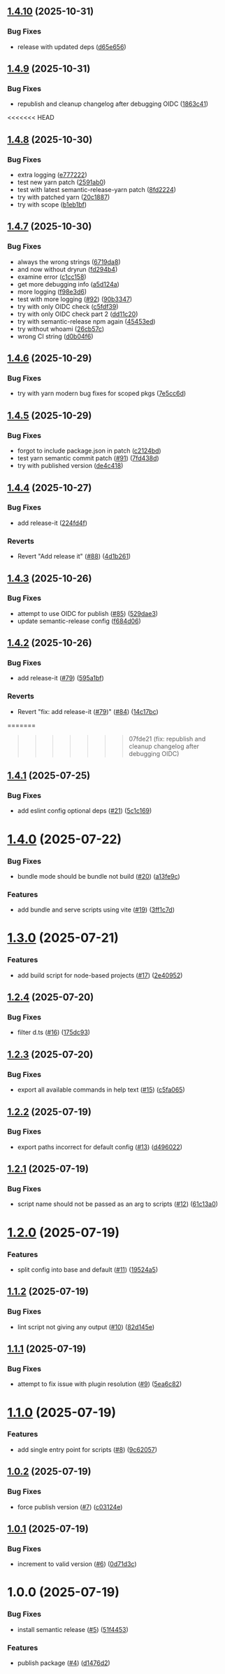 ## [1.4.10](https://github.com/imccausl/dev-scripts/compare/v1.4.9...v1.4.10) (2025-10-31)


### Bug Fixes

* release with updated deps ([d65e656](https://github.com/imccausl/dev-scripts/commit/d65e6561d67e8ad330721b3d25894820ff48969e))

## [1.4.9](https://github.com/imccausl/dev-scripts/compare/v1.4.8...v1.4.9) (2025-10-31)


### Bug Fixes

* republish and cleanup changelog after debugging OIDC ([1863c41](https://github.com/imccausl/dev-scripts/commit/1863c416c7883d65e4ed5042ff8c812d61bb35be))

<<<<<<< HEAD
## [1.4.8](https://github.com/imccausl/dev-scripts/compare/v1.4.7...v1.4.8) (2025-10-30)


### Bug Fixes

* extra logging ([e777222](https://github.com/imccausl/dev-scripts/commit/e777222325890e83380b346e866fe28bb9b83310))
* test new yarn patch ([2591ab0](https://github.com/imccausl/dev-scripts/commit/2591ab0fd2c160b6b8a195414978db5575d215de))
* test with latest semantic-release-yarn patch ([8fd2224](https://github.com/imccausl/dev-scripts/commit/8fd222433f7850dec201e17d64f3fe89db7fdbfb))
* try with patched yarn ([20c1887](https://github.com/imccausl/dev-scripts/commit/20c1887b8a9147eb0a077d071d60c1b5e345e1ff))
* try with scope ([b1eb1bf](https://github.com/imccausl/dev-scripts/commit/b1eb1bfed38cbe8054c6393a8e72b78ae77fc113))

## [1.4.7](https://github.com/imccausl/dev-scripts/compare/v1.4.6...v1.4.7) (2025-10-30)


### Bug Fixes

* always the wrong strings ([6719da8](https://github.com/imccausl/dev-scripts/commit/6719da86765df03875de0479fb4e56226995330d))
* and now without dryrun ([fd294b4](https://github.com/imccausl/dev-scripts/commit/fd294b4301a2c3b5209ac322071d77160f944b40))
* examine error ([c1cc158](https://github.com/imccausl/dev-scripts/commit/c1cc158b396ec95ff61dd2211c592256cd6a08ac))
* get more debugging info ([a5d124a](https://github.com/imccausl/dev-scripts/commit/a5d124a7bed27f8344021b62fce40cd96218e13d))
* more logging ([f98e3d6](https://github.com/imccausl/dev-scripts/commit/f98e3d63e289b27c65b6e79414cc35c020c07df9))
* test with more logging ([#92](https://github.com/imccausl/dev-scripts/issues/92)) ([90b3347](https://github.com/imccausl/dev-scripts/commit/90b3347291ac309b17e38368db620f31f042cdce))
* try with only OIDC check ([c5fdf39](https://github.com/imccausl/dev-scripts/commit/c5fdf39d38c59372007b8f607b70687cd82970a8))
* try with only OIDC check part 2 ([dd11c20](https://github.com/imccausl/dev-scripts/commit/dd11c207edc59bce214b49740167743c611d18cc))
* try with semantic-release npm again ([45453ed](https://github.com/imccausl/dev-scripts/commit/45453edf7b2492982f603b690e474b4778d30f3e))
* try without whoami ([26cb57c](https://github.com/imccausl/dev-scripts/commit/26cb57c9103a278ad11ca97f094fc18c30d2f285))
* wrong CI string ([d0b04f6](https://github.com/imccausl/dev-scripts/commit/d0b04f67f684aea15c36f6e2eb11cc1915e3413b))

## [1.4.6](https://github.com/imccausl/dev-scripts/compare/v1.4.5...v1.4.6) (2025-10-29)


### Bug Fixes

* try with yarn modern bug fixes for scoped pkgs ([7e5cc6d](https://github.com/imccausl/dev-scripts/commit/7e5cc6dcba3e175a3796f8d5191dbfb0f61746b4))

## [1.4.5](https://github.com/imccausl/dev-scripts/compare/v1.4.4...v1.4.5) (2025-10-29)


### Bug Fixes

* forgot to include package.json in patch ([c2124bd](https://github.com/imccausl/dev-scripts/commit/c2124bda8f882c919435bc48ebafdfcb131347d6))
* test yarn semantic commit patch ([#91](https://github.com/imccausl/dev-scripts/issues/91)) ([7fd438d](https://github.com/imccausl/dev-scripts/commit/7fd438d837b4c04b0c4a6adab5d50cd1f807041e))
* try with published version ([de4c418](https://github.com/imccausl/dev-scripts/commit/de4c418e09bf1bc14703304bfe8df65d6eae65a0))

## [1.4.4](https://github.com/imccausl/dev-scripts/compare/v1.4.3...v1.4.4) (2025-10-27)


### Bug Fixes

* add release-it ([224fd4f](https://github.com/imccausl/dev-scripts/commit/224fd4f4b7f2d368a8bd802cecad86c7de688986))


### Reverts

* Revert "Add release it" ([#88](https://github.com/imccausl/dev-scripts/issues/88)) ([4d1b261](https://github.com/imccausl/dev-scripts/commit/4d1b261e5aec5cde2af5b95a8cdb20aaf6e07802))

## [1.4.3](https://github.com/imccausl/dev-scripts/compare/v1.4.2...v1.4.3) (2025-10-26)


### Bug Fixes

* attempt to use OIDC for publish ([#85](https://github.com/imccausl/dev-scripts/issues/85)) ([529dae3](https://github.com/imccausl/dev-scripts/commit/529dae3bb6aa40bc7f92d5675ee9f1535d26482c))
* update semantic-release config ([f684d06](https://github.com/imccausl/dev-scripts/commit/f684d069e0f571f1e51cf8d17206e610fc3634b5))

## [1.4.2](https://github.com/imccausl/dev-scripts/compare/v1.4.1...v1.4.2) (2025-10-26)


### Bug Fixes

* add release-it ([#79](https://github.com/imccausl/dev-scripts/issues/79)) ([595a1bf](https://github.com/imccausl/dev-scripts/commit/595a1bf20d6e09576a3f4fa640edb10e3691cfa9))


### Reverts

* Revert "fix: add release-it ([#79](https://github.com/imccausl/dev-scripts/issues/79))" ([#84](https://github.com/imccausl/dev-scripts/issues/84)) ([14c17bc](https://github.com/imccausl/dev-scripts/commit/14c17bc292dfecd94c1d6e2a1e976c4528ac5fec))

=======
>>>>>>> 07fde21 (fix: republish and cleanup changelog after debugging OIDC)
## [1.4.1](https://github.com/imccausl/dev-scripts/compare/v1.4.0...v1.4.1) (2025-07-25)

### Bug Fixes

* add eslint config optional deps ([#21](https://github.com/imccausl/dev-scripts/issues/21)) ([5c1c169](https://github.com/imccausl/dev-scripts/commit/5c1c16981bc5e24cd206d3e8e591c95a07c6390b))

# [1.4.0](https://github.com/imccausl/dev-scripts/compare/v1.3.0...v1.4.0) (2025-07-22)

### Bug Fixes

* bundle mode should be bundle not build ([#20](https://github.com/imccausl/dev-scripts/issues/20)) ([a13fe9c](https://github.com/imccausl/dev-scripts/commit/a13fe9c51a23b7894514d17d9ae2cce7f2f396a6))

### Features

* add bundle and serve scripts using vite ([#19](https://github.com/imccausl/dev-scripts/issues/19)) ([3ff1c7d](https://github.com/imccausl/dev-scripts/commit/3ff1c7de33839bc97f73a07cab9c1b87cd608c3d))

# [1.3.0](https://github.com/imccausl/dev-scripts/compare/v1.2.4...v1.3.0) (2025-07-21)

### Features

* add build script for node-based projects ([#17](https://github.com/imccausl/dev-scripts/issues/17)) ([2e40952](https://github.com/imccausl/dev-scripts/commit/2e40952e7f468c8ecd4e09591d30ebbffd499573))

## [1.2.4](https://github.com/imccausl/dev-scripts/compare/v1.2.3...v1.2.4) (2025-07-20)

### Bug Fixes

* filter d.ts ([#16](https://github.com/imccausl/dev-scripts/issues/16)) ([175dc93](https://github.com/imccausl/dev-scripts/commit/175dc93de2bb6222b371666f85a439b05548e603))

## [1.2.3](https://github.com/imccausl/dev-scripts/compare/v1.2.2...v1.2.3) (2025-07-20)

### Bug Fixes

* export all available commands in help text ([#15](https://github.com/imccausl/dev-scripts/issues/15)) ([c5fa065](https://github.com/imccausl/dev-scripts/commit/c5fa065a9189348aa9936e18167a27a113cb1c28))

## [1.2.2](https://github.com/imccausl/dev-scripts/compare/v1.2.1...v1.2.2) (2025-07-19)

### Bug Fixes

* export paths incorrect for default config ([#13](https://github.com/imccausl/dev-scripts/issues/13)) ([d496022](https://github.com/imccausl/dev-scripts/commit/d496022318ebc8c0a51c04eb699be2fccbd9cf2e))

## [1.2.1](https://github.com/imccausl/dev-scripts/compare/v1.2.0...v1.2.1) (2025-07-19)

### Bug Fixes

* script name should not be passed as an arg to scripts ([#12](https://github.com/imccausl/dev-scripts/issues/12)) ([61c13a0](https://github.com/imccausl/dev-scripts/commit/61c13a02dcc4f714c5a8903052e708cc1e3f3a7c))

# [1.2.0](https://github.com/imccausl/dev-scripts/compare/v1.1.2...v1.2.0) (2025-07-19)

### Features

* split config into base and default ([#11](https://github.com/imccausl/dev-scripts/issues/11)) ([19524a5](https://github.com/imccausl/dev-scripts/commit/19524a590a1532ff4fa7e31ea3c8d024e68654d4))

## [1.1.2](https://github.com/imccausl/dev-scripts/compare/v1.1.1...v1.1.2) (2025-07-19)

### Bug Fixes

* lint script not giving any output ([#10](https://github.com/imccausl/dev-scripts/issues/10)) ([82d145e](https://github.com/imccausl/dev-scripts/commit/82d145e2de641bbb408e7df7f06f891f5a72bc8d))

## [1.1.1](https://github.com/imccausl/dev-scripts/compare/v1.1.0...v1.1.1) (2025-07-19)

### Bug Fixes

* attempt to fix issue with plugin resolution ([#9](https://github.com/imccausl/dev-scripts/issues/9)) ([5ea6c82](https://github.com/imccausl/dev-scripts/commit/5ea6c82f3417830229a1d561704cc675322f4c3c))

# [1.1.0](https://github.com/imccausl/dev-scripts/compare/v1.0.2...v1.1.0) (2025-07-19)

### Features

* add single entry point for scripts ([#8](https://github.com/imccausl/dev-scripts/issues/8)) ([9c62057](https://github.com/imccausl/dev-scripts/commit/9c620570aa7fc258477a676f37c49d6559be57ac))

## [1.0.2](https://github.com/imccausl/dev-scripts/compare/v1.0.1...v1.0.2) (2025-07-19)

### Bug Fixes

* force publish version ([#7](https://github.com/imccausl/dev-scripts/issues/7)) ([c03124e](https://github.com/imccausl/dev-scripts/commit/c03124eb302bf96f556829fc9b9418a0c3f40f74))

## [1.0.1](https://github.com/imccausl/dev-scripts/compare/v1.0.0...v1.0.1) (2025-07-19)

### Bug Fixes

* increment to valid version ([#6](https://github.com/imccausl/dev-scripts/issues/6)) ([0d71d3c](https://github.com/imccausl/dev-scripts/commit/0d71d3ca358af14c4f403f14f1a972a2d405e2eb))

# 1.0.0 (2025-07-19)

### Bug Fixes

* install semantic release ([#5](https://github.com/imccausl/dev-scripts/issues/5)) ([51f4453](https://github.com/imccausl/dev-scripts/commit/51f44531cd560da665ded47733f9e028e920e3bd))

### Features

* publish package ([#4](https://github.com/imccausl/dev-scripts/issues/4)) ([d1476d2](https://github.com/imccausl/dev-scripts/commit/d1476d25b2cb42c3976637a5e02304c2fcccc633))
